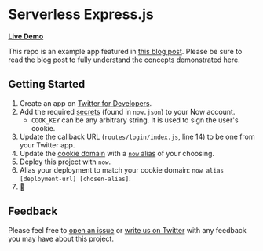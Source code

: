 # Serverless Express.js

**[Live Demo](https://serverless-express.now.sh/)**

This repo is an example app featured in [this blog post](https://zeit.co/blog/serverless-express-js-lambdas-with-now-2). Please be sure to read the blog post to fully understand the concepts demonstrated here.

## Getting Started

1. Create an app on [Twitter for Developers](https://developer.twitter.com/).
1. Add the required [secrets](https://zeit.co/docs/v2/deployments/environment-variables-and-secrets/) (found in `now.json`) to your Now account.
   - `COOK_KEY` can be any arbitrary string. It is used to sign the user's cookie.
1. Update the callback URL (`routes/login/index.js`, line 14) to be one from your Twitter app.
1. Update the [cookie domain](https://github.com/zeit/now-examples/blob/5616954f9a3875e30c97f9c9b58e3869ddf33c50/express/middlewares/cookieSession.js#L6) with a [`now` alias](https://zeit.co/docs/v2/domains-and-aliases/aliasing-a-deployment/) of your choosing.
1. Deploy this project with `now`.
1. Alias your deployment to match your cookie domain: `now alias [deployment-url] [chosen-alias]`.
1. 🎉

## Feedback

Please feel free to [open an issue](https://github.com/zeit/now-examples/issues) or [write us on Twitter](https://twitter.com/zeithq) with any feedback you may have about this project.
